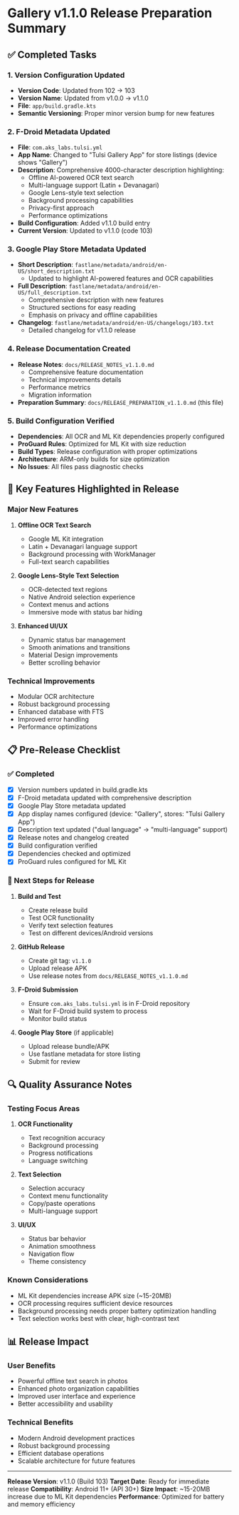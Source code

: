 # Gallery v1.1.0 Release Preparation Summary

## ✅ Completed Tasks

### 1. Version Configuration Updated
- **Version Code**: Updated from 102 → 103
- **Version Name**: Updated from v1.0.0 → v1.1.0
- **File**: `app/build.gradle.kts`
- **Semantic Versioning**: Proper minor version bump for new features

### 2. F-Droid Metadata Updated
- **File**: `com.aks_labs.tulsi.yml`
- **App Name**: Changed to "Tulsi Gallery App" for store listings (device shows "Gallery")
- **Description**: Comprehensive 4000-character description highlighting:
  - Offline AI-powered OCR text search
  - Multi-language support (Latin + Devanagari)
  - Google Lens-style text selection
  - Background processing capabilities
  - Privacy-first approach
  - Performance optimizations
- **Build Configuration**: Added v1.1.0 build entry
- **Current Version**: Updated to v1.1.0 (code 103)

### 3. Google Play Store Metadata Updated
- **Short Description**: `fastlane/metadata/android/en-US/short_description.txt`
  - Updated to highlight AI-powered features and OCR capabilities
- **Full Description**: `fastlane/metadata/android/en-US/full_description.txt`
  - Comprehensive description with new features
  - Structured sections for easy reading
  - Emphasis on privacy and offline capabilities
- **Changelog**: `fastlane/metadata/android/en-US/changelogs/103.txt`
  - Detailed changelog for v1.1.0 release

### 4. Release Documentation Created
- **Release Notes**: `docs/RELEASE_NOTES_v1.1.0.md`
  - Comprehensive feature documentation
  - Technical improvements details
  - Performance metrics
  - Migration information
- **Preparation Summary**: `docs/RELEASE_PREPARATION_v1.1.0.md` (this file)

### 5. Build Configuration Verified
- **Dependencies**: All OCR and ML Kit dependencies properly configured
- **ProGuard Rules**: Optimized for ML Kit with size reduction
- **Build Types**: Release configuration with proper optimizations
- **Architecture**: ARM-only builds for size optimization
- **No Issues**: All files pass diagnostic checks

## 🎯 Key Features Highlighted in Release

### Major New Features
1. **Offline OCR Text Search**
   - Google ML Kit integration
   - Latin + Devanagari language support
   - Background processing with WorkManager
   - Full-text search capabilities

2. **Google Lens-Style Text Selection**
   - OCR-detected text regions
   - Native Android selection experience
   - Context menus and actions
   - Immersive mode with status bar hiding

3. **Enhanced UI/UX**
   - Dynamic status bar management
   - Smooth animations and transitions
   - Material Design improvements
   - Better scrolling behavior

### Technical Improvements
- Modular OCR architecture
- Robust background processing
- Enhanced database with FTS
- Improved error handling
- Performance optimizations

## 📋 Pre-Release Checklist

### ✅ Completed
- [x] Version numbers updated in build.gradle.kts
- [x] F-Droid metadata updated with comprehensive description
- [x] Google Play Store metadata updated
- [x] App display names configured (device: "Gallery", stores: "Tulsi Gallery App")
- [x] Description text updated ("dual language" → "multi-language" support)
- [x] Release notes and changelog created
- [x] Build configuration verified
- [x] Dependencies checked and optimized
- [x] ProGuard rules configured for ML Kit

### 🔄 Next Steps for Release
1. **Build and Test**
   - Create release build
   - Test OCR functionality
   - Verify text selection features
   - Test on different devices/Android versions

2. **GitHub Release**
   - Create git tag: `v1.1.0`
   - Upload release APK
   - Use release notes from `docs/RELEASE_NOTES_v1.1.0.md`

3. **F-Droid Submission**
   - Ensure `com.aks_labs.tulsi.yml` is in F-Droid repository
   - Wait for F-Droid build system to process
   - Monitor build status

4. **Google Play Store** (if applicable)
   - Upload release bundle/APK
   - Use fastlane metadata for store listing
   - Submit for review

## 🔍 Quality Assurance Notes

### Testing Focus Areas
1. **OCR Functionality**
   - Text recognition accuracy
   - Background processing
   - Progress notifications
   - Language switching

2. **Text Selection**
   - Selection accuracy
   - Context menu functionality
   - Copy/paste operations
   - Multi-language support

3. **UI/UX**
   - Status bar behavior
   - Animation smoothness
   - Navigation flow
   - Theme consistency

### Known Considerations
- ML Kit dependencies increase APK size (~15-20MB)
- OCR processing requires sufficient device resources
- Background processing needs proper battery optimization handling
- Text selection works best with clear, high-contrast text

## 📊 Release Impact

### User Benefits
- Powerful offline text search in photos
- Enhanced photo organization capabilities
- Improved user interface and experience
- Better accessibility and usability

### Technical Benefits
- Modern Android development practices
- Robust background processing
- Efficient database operations
- Scalable architecture for future features

---

**Release Version**: v1.1.0 (Build 103)
**Target Date**: Ready for immediate release
**Compatibility**: Android 11+ (API 30+)
**Size Impact**: ~15-20MB increase due to ML Kit dependencies
**Performance**: Optimized for battery and memory efficiency
